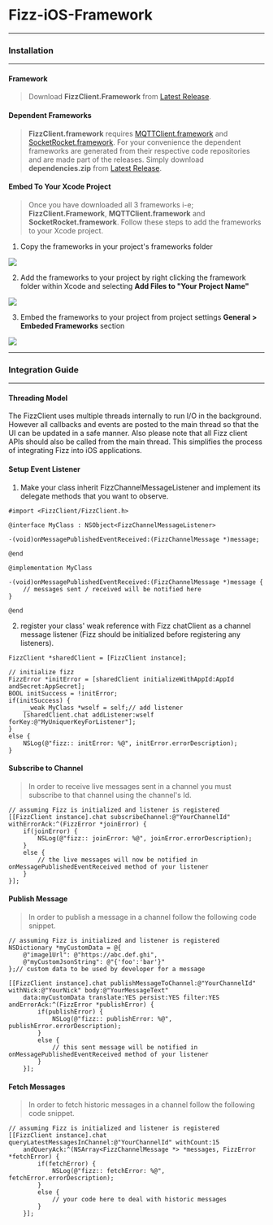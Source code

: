 # Fizz-iOS-Framework

----------------
### Installation
----------------

#### Framework
>Download **FizzClient.Framework** from [Latest Release](https://github.com/FizzCorp/Fizz-iOS-Framework/releases/tag/0.0.1).

#### Dependent Frameworks
>**FizzClient.framework** requires [MQTTClient.framework](https://github.com/novastone-media/MQTT-Client-Framework) and [SocketRocket.framework](https://github.com/facebook/SocketRocket/releases/tag/0.4.2). For your convenience the dependent frameworks are generated from their respective code repositories and are made part of the releases. Simply download **dependencies.zip** from [Latest Release](https://github.com/FizzCorp/Fizz-iOS-Framework/releases/tag/0.0.1).


#### Embed To Your Xcode Project
>Once you have downloaded all 3 frameworks i-e; **FizzClient.Framework**, **MQTTClient.framework** and **SocketRocket.framework**. Follow these steps to add the frameworks to your Xcode project.

1. Copy the frameworks in your project's frameworks folder

![](https://user-images.githubusercontent.com/18396012/65511374-82d49d00-def0-11e9-83cc-121d60d8adf8.png)

2. Add the frameworks to your project by right clicking the framework folder within Xcode and selecting **Add Files to "Your Project Name"**

![](https://user-images.githubusercontent.com/18396012/65511375-836d3380-def0-11e9-9fb4-eb1c3a916b6a.png)

3. Embed the frameworks to your project from project settings **General > Embeded Frameworks** section

![](https://user-images.githubusercontent.com/18396012/65511377-836d3380-def0-11e9-9ae9-31836c3f129b.png)

---------------------
### Integration Guide
---------------------

#### Threading Model
The FizzClient uses multiple threads internally to run I/O in the background. However all callbacks and events are posted to the main thread so that the UI can be updated in a safe manner. Also please note that all Fizz client APIs should also be called from the main thread. This simplifies the process of integrating Fizz into iOS applications.


#### Setup Event Listener
1. Make your class inherit FizzChannelMessageListener and implement its delegate methods that you want to observe.
```objc
#import <FizzClient/FizzClient.h>

@interface MyClass : NSObject<FizzChannelMessageListener>

-(void)onMessagePublishedEventReceived:(FizzChannelMessage *)message;

@end

@implementation MyClass

-(void)onMessagePublishedEventReceived:(FizzChannelMessage *)message {
    // messages sent / received will be notified here
}

@end

```

2. register your class' weak reference with Fizz chatClient as a channel message listener (Fizz should be initialized before registering any listeners).
```objc
FizzClient *sharedClient = [FizzClient instance];

// initialize fizz
FizzError *initError = [sharedClient initializeWithAppId:AppId andSecret:AppSecret];
BOOL initSuccess = !initError;
if(initSuccess) {
    __weak MyClass *wself = self;// add listener
    [sharedClient.chat addListener:wself forKey:@"MyUniquerKeyForListener"];
}
else {
    NSLog(@"fizz:: initError: %@", initError.errorDescription);
}
```

#### Subscribe to Channel
>In order to receive live messages sent in a channel you must subscribe to that channel using the channel's Id.
```objc
// assuming Fizz is initialized and listener is registered
[[FizzClient instance].chat subscribeChannel:@"YourChannelId" withErrorAck:^(FizzError *joinError) {
    if(joinError) {
        NSLog(@"fizz:: joinError: %@", joinError.errorDescription);
    }
    else {
        // the live messages will now be notified in onMessagePublishedEventReceived method of your listener
    }
}];
```

#### Publish Message
>In order to publish a message in a channel follow the following code snippet.
```objc
// assuming Fizz is initialized and listener is registered
NSDictionary *myCustomData = @{
    @"image1Url": @"https://abc.def.ghi",
    @"myCustomJsonString": @"{'foo':'bar'}"
};// custom data to be used by developer for a message

[[FizzClient instance].chat publishMessageToChannel:@"YourChannelId" withNick:@"YourNick" body:@"YourMessageText"
    data:myCustomData translate:YES persist:YES filter:YES andErrorAck:^(FizzError *publishError) {
        if(publishError) {
            NSLog(@"fizz:: publishError: %@", publishError.errorDescription);
        }
        else {
            // this sent message will be notified in onMessagePublishedEventReceived method of your listener
        }
    }];
```

#### Fetch Messages
>In order to fetch historic messages in a channel follow the following code snippet.
```objc
// assuming Fizz is initialized and listener is registered
[[FizzClient instance].chat queryLatestMessagesInChannel:@"YourChannelId" withCount:15
    andQueryAck:^(NSArray<FizzChannelMessage *> *messages, FizzError *fetchError) {
        if(fetchError) {
            NSLog(@"fizz:: fetchError: %@", fetchError.errorDescription);
        }
        else {
            // your code here to deal with historic messages
        }
    }];
```